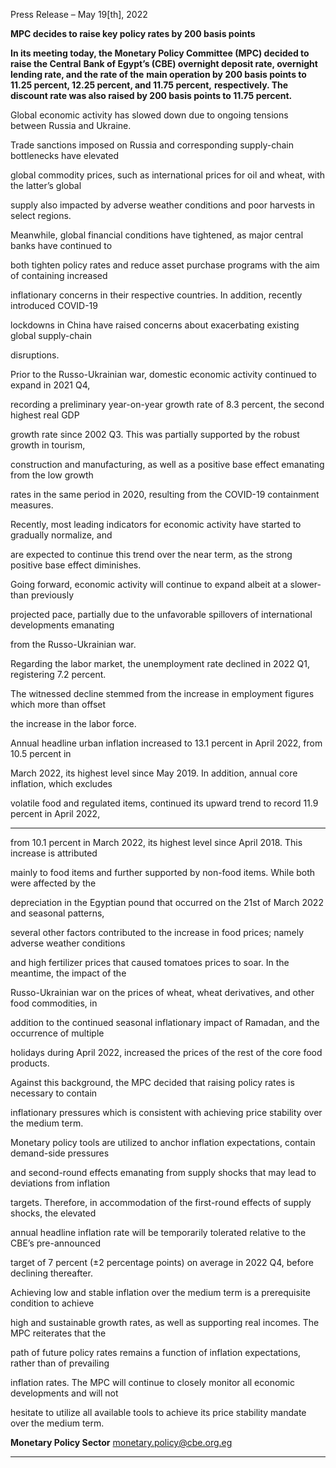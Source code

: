 Press Release – May 19[th], 2022

**MPC decides to raise key policy rates by 200 basis points**

**In its meeting today, the Monetary Policy Committee (MPC) decided to raise the Central**
**Bank of Egypt’s (CBE) overnight deposit rate, overnight lending rate, and the rate of the**
**main operation by 200 basis points to 11.25 percent, 12.25 percent, and 11.75 percent,**
**respectively. The discount rate was also raised by 200 basis points to 11.75 percent.**

Global economic activity has slowed down due to ongoing tensions between Russia and Ukraine.

Trade sanctions imposed on Russia and corresponding supply-chain bottlenecks have elevated

global commodity prices, such as international prices for oil and wheat, with the latter’s global

supply also impacted by adverse weather conditions and poor harvests in select regions.

Meanwhile, global financial conditions have tightened, as major central banks have continued to

both tighten policy rates and reduce asset purchase programs with the aim of containing increased

inflationary concerns in their respective countries. In addition, recently introduced COVID-19

lockdowns in China have raised concerns about exacerbating existing global supply-chain

disruptions.

Prior to the Russo-Ukrainian war, domestic economic activity continued to expand in 2021 Q4,

recording a preliminary year-on-year growth rate of 8.3 percent, the second highest real GDP

growth rate since 2002 Q3. This was partially supported by the robust growth in tourism,

construction and manufacturing, as well as a positive base effect emanating from the low growth

rates in the same period in 2020, resulting from the COVID-19 containment measures.

Recently, most leading indicators for economic activity have started to gradually normalize, and

are expected to continue this trend over the near term, as the strong positive base effect diminishes.

Going forward, economic activity will continue to expand albeit at a slower-than previously

projected pace, partially due to the unfavorable spillovers of international developments emanating

from the Russo-Ukrainian war.

Regarding the labor market, the unemployment rate declined in 2022 Q1, registering 7.2 percent.

The witnessed decline stemmed from the increase in employment figures which more than offset

the increase in the labor force.

Annual headline urban inflation increased to 13.1 percent in April 2022, from 10.5 percent in

March 2022, its highest level since May 2019. In addition, annual core inflation, which excludes

volatile food and regulated items, continued its upward trend to record 11.9 percent in April 2022,


-----

from 10.1 percent in March 2022, its highest level since April 2018. This increase is attributed

mainly to food items and further supported by non-food items. While both were affected by the

depreciation in the Egyptian pound that occurred on the 21st of March 2022 and seasonal patterns,

several other factors contributed to the increase in food prices; namely adverse weather conditions

and high fertilizer prices that caused tomatoes prices to soar. In the meantime, the impact of the

Russo-Ukrainian war on the prices of wheat, wheat derivatives, and other food commodities, in

addition to the continued seasonal inflationary impact of Ramadan, and the occurrence of multiple

holidays during April 2022, increased the prices of the rest of the core food products.

Against this background, the MPC decided that raising policy rates is necessary to contain

inflationary pressures which is consistent with achieving price stability over the medium term.

Monetary policy tools are utilized to anchor inflation expectations, contain demand-side pressures

and second-round effects emanating from supply shocks that may lead to deviations from inflation

targets. Therefore, in accommodation of the first-round effects of supply shocks, the elevated

annual headline inflation rate will be temporarily tolerated relative to the CBE’s pre-announced

target of 7 percent (±2 percentage points) on average in 2022 Q4, before declining thereafter.

Achieving low and stable inflation over the medium term is a prerequisite condition to achieve

high and sustainable growth rates, as well as supporting real incomes. The MPC reiterates that the

path of future policy rates remains a function of inflation expectations, rather than of prevailing

inflation rates. The MPC will continue to closely monitor all economic developments and will not

hesitate to utilize all available tools to achieve its price stability mandate over the medium term.

**Monetary Policy Sector**
monetary.policy@cbe.org.eg


-----

